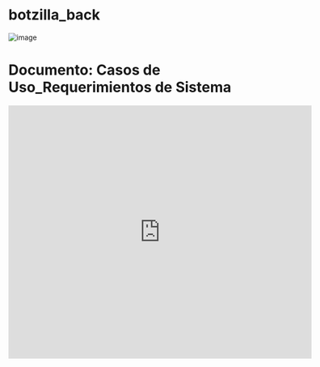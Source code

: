 # botzilla_back
![image](https://github.com/cesar050/ApliacionWeb/assets/166522713/aa96e1cf-e735-4be6-b38a-981fe3d005a6)
# Documento: Casos de Uso_Requerimientos de Sistema
<div style="text-align: center;">
  <iframe src="https://github.com/user-attachments/files/15711204/Documentacion-Requerimientos.del.sistema.pdf" width="600" height="500" style="border: none;"></iframe>
</div>
